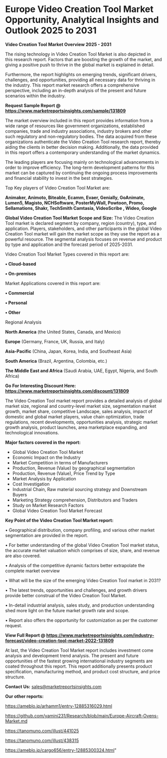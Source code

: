# Europe Video Creation Tool Market Opportunity, Analytical Insights and Outlook 2025 to 2031

<Strong> Video Creation Tool Market Overview 2025 - 2031</strong>

The rising technology in Video Creation Tool Market is also depicted in this research report. Factors that are boosting the growth of the market, and giving a positive push to thrive in the global market is explained in detail.

Furthermore, the report highlights on emerging trends, significant drivers, challenges, and opportunities, providing all necessary data for thriving in the industry. This report market research offers a comprehensive perspective, including an in-depth analysis of the present and future scenarios within the industry.

<strong>Request Sample Report @ <a href=https://www.marketreportsinsights.com/sample/131809>https://www.marketreportsinsights.com/sample/131809</a></strong>

The market overview included in this report provides information from a wide range of resources like government organizations, established companies, trade and industry associations, industry brokers and other such regulatory and non-regulatory bodies. The data acquired from these organizations authenticate the Video Creation Tool research report, thereby aiding the clients in better decision making. Additionally, the data provided in this report offers a contemporary understanding of the market dynamics.

The leading players are focusing mainly on technological advancements in order to improve efficiency. The long-term development patterns for this market can be captured by continuing the ongoing process improvements and financial stability to invest in the best strategies.

Top Key players of Video Creation Tool Market are:

<strong>Animaker, Animoto, Biteable, Ecamm, Evaer, Genially, GoAnimate, Lumen5, Magisto, NCHSoftware, PosterMyWall, Powtoon, Promo, Sellamations, Shakr, TechSmith Camtasia, VideoScribe , Wideo, Google</strong>

<strong><b>Global Video Creation Tool Market Scope and Size:</b></strong>
The Video Creation Tool market is declared segment by company, region (country), type, and application. Players, stakeholders, and other participants in the global Video Creation Tool market will gain the market scope as they use the report as a powerful resource. The segmental analysis focuses on revenue and product by type and application and the forecast period of 2025-2031.

Video Creation Tool Market Types covered in this report are:

<strong>• Cloud-based

• On-premises</strong>

Market Applications covered in this report are:

<strong>• Commercial

• Personal

• Other</strong> 

Regional Analysis

<strong>North America</strong> (the United States, Canada, and Mexico)

<strong>Europe</strong> (Germany, France, UK, Russia, and Italy)

<strong>Asia-Pacific</strong> (China, Japan, Korea, India, and Southeast Asia)

<strong>South America</strong> (Brazil, Argentina, Colombia, etc.)

<strong>The Middle East and Africa</strong> (Saudi Arabia, UAE, Egypt, Nigeria, and South Africa)

<strong>Go For Interesting Discount Here: <a href=https://www.marketreportsinsights.com/discount/131809>https://www.marketreportsinsights.com/discount/131809</a></strong>

The Video Creation Tool market report provides a detailed analysis of global market size, regional and country-level market size, segmentation market growth, market share, competitive Landscape, sales analysis, impact of domestic and global market players, value chain optimization, trade regulations, recent developments, opportunities analysis, strategic market growth analysis, product launches, area marketplace expanding, and technological innovations.

<strong><b>Major factors covered in the report:</b></strong>
<ul>
  <li>Global Video Creation Tool Market </li>
  <li>Economic Impact on the Industry</li>
  <li>Market Competition in terms of Manufacturers</li>
  <li>Production, Revenue (Value) by geographical segmentation</li>
  <li>Production, Revenue (Value), Price Trend by Type</li>
  <li>Market Analysis by Application</li>
  <li>Cost Investigation</li>
  <li>Industrial Chain, Raw material sourcing strategy and Downstream Buyers</li>
  <li>Marketing Strategy comprehension, Distributors and Traders</li>
  <li>Study on Market Research Factors</li>
  <li>Global Video Creation Tool Market Forecast</li>
</ul>

<strong><b>Key Point of the Video Creation Tool Market report:</b></strong>

• Geographical distribution, company profiling, and various other market segmentation are provided in the report.

• For better understanding of the global Video Creation Tool market status, the accurate market valuation which comprises of size, share, and revenue are also covered.

• Analysis of the competitive dynamic factors better extrapolate the complete market overview

• What will be the size of the emerging Video Creation Tool market in 2031?

• The latest trends, opportunities and challenges, and growth drivers provide better construal of the Video Creation Tool Market.

• In-detail industrial analysis, sales study, and production understanding shed more light on the future market growth rate and scope.

• Report also offers the opportunity for customization as per the customer request.

<strong><b>View Full Report @ <a href=https://www.marketreportsinsights.com/industry-forecast/video-creation-tool-market-2022-131809>https://www.marketreportsinsights.com/industry-forecast/video-creation-tool-market-2022-131809</a></b></strong>


At last, the Video Creation Tool Market report includes investment come analysis and development trend analysis. The present and future opportunities of the fastest growing international industry segments are coated throughout this report. This report additionally presents product specification, manufacturing method, and product cost structure, and price structure.

<strong>Contact Us:</strong>
sales@marketreportsinsights.com

<strong>Our other reports:</strong>

<a href=https://ameblo.jp/arhamm1/entry-12885316029.html>https://ameblo.jp/arhamm1/entry-12885316029.html</a>

<a href=https://github.com/yamini231/Research/blob/main/Europe-Aircraft-Ovens-Market.md>https://github.com/yamini231/Research/blob/main/Europe-Aircraft-Ovens-Market.md</a>

<a href=https://tanomuno.com/illust/441025>https://tanomuno.com/illust/441025</a>

<a href=https://tanomuno.com/illust/438315>https://tanomuno.com/illust/438315</a>

<a href=https://ameblo.jp/cargo656/entry-12885300324.html>https://ameblo.jp/cargo656/entry-12885300324.html</a>"
